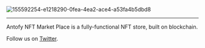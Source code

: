 ![155592254-e1218290-0fea-4ea2-ace4-a53fa4b5dbd8](https://github.com/antofy/market/assets/98596722/ab790b3d-5c04-4e6b-88e1-986ad9e7a8a5)

---

Antofy NFT Market Place is a fully-functional NFT store, built on blockchain.




Follow us on [Twitter](https://twitter.com/0xantofy).
